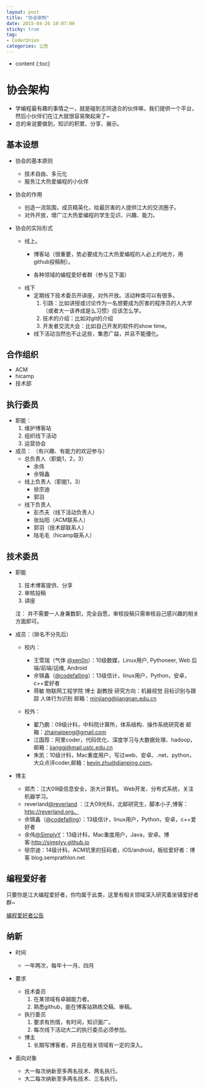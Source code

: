 ```yaml
---
layout: post
title: "协会架构"
date: 2015-04-26 10:07:00
sticky: true
tag: 
- CoderUnion
categories: 公告
---
```


* content
{:toc}

# 协会架构

- 学编程最有趣的事情之一，就是碰到志同道合的伙伴嘛，我们提供一个平台，然后小伙伴们在江大就很容易聚起来了~
- 总的来说要做到，知识的积累、分享、展示。

## 基本设想
- 协会的基本原则
	- 技术自由、多元化
	- 服务江大热爱编程的小伙伴

- 协会的作用
	- 创造一流氛围，成员精英化，给最厉害的人提供江大的交流圈子。
	- 对外开放，增广江大热爱编程的学生见识、兴趣、能力。

- 协会的实际形式
	- 线上。
		- 博客站（很重要，势必要成为江大热爱编程的人必上的地方，用github投稿制）。
			
		- 各种领域的编程爱好者群（参与见下面）
	- 线下
		- 定期线下技术委员开讲座，对外开放。活动种类可以有很多。
			1. 引路：比如讲授或讨论作为一名想要成为厉害的程序员的人大学（或者大一该养成是么习惯）应该怎么学。
			2. 技术的介绍：比如对git的介绍
			3. 开发者交流大会：比如自己开发的软件的show time。
		- 线下活动当然也不止这些，集思广益，并且不能僵化。

## 合作组织
- ACM
- hicamp
- 技术部

## 执行委员
- 职能：
	1. 维护博客站
	2. 组织线下活动
	3. 运营协会
- 成员：
（有兴趣、有能力的欢迎参与）
	- 总负责人（职能1，2，3）
		- 余伟
		- 佘锦鑫
	- 线上负责人（职能1，3）
		- 徐宗迪
		- 郭羽
	- 线下负责人
		- 彭杰夫（线下活动负责人）
		- 张灿阳（ACM联系人）
		- 郭羽（技术部联系人）
		- 陆毛毛（hicamp联系人）

## 技术委员
- 职能
	1. 技术博客提供、分享
	2. 审核投稿
	3. 讲座
	
	注： 并不需要一人身兼数职，完全自愿，审核投稿只需审核自己感兴趣的相关方面即可。
- 成员：（排名不分先后）
	- 校内：
		- 王雪瑞（气体 [@xen0n](https://github.com/xen0n)）：10级数媒，Linux用户, Pythoneer, Web 后端/前端/运维, Android 
		- 佘锦鑫（[@codefalling](https://github.com/CodeFalling)）：13级信计，linux用户，Python，安卓，c++爱好者
		- 蒋敏 物联网工程学院 博士 副教授 研究方向：机器视觉 目标识别与跟踪 人体行为识别 邮箱：minjiang@jiangnan.edu.cn
		
	- 校外：
		- 翟乃鹏：09级计科，中科院计算所，体系结构、操作系统研究者 邮箱：zhainaipeng@gmail.com
		- 江国荐：阿里coder，代码优化、深度学习与大数据处理、hadoop，邮箱：jianggj@mail.ustc.edu.cn
		- 朱凯：10级计科，Mac重度用户，写过web、安卓、.net、python，大众点评coder,邮箱：kevin.zhu@dianping.com。

- 博主
	- 郑杰：江大09级信息安全，浙大计算机。 Web开发、分布式系统，关注机器学习。
	- reverland[@reverland](https://github.com/reverland) ：江大09光科，北邮研究生，脚本小子,博客：http://reverland.org。
	- 佘锦鑫（[@codefalling](https://github.com/CodeFalling)）：13级信计，linux用户，Python，安卓，c++爱好者
	- 余伟[@SimplyY](https://github.com/SimplyY)：13级计科，Mac重度用户，Java，安卓。博客:http://simplyy.github.io
	- 徐宗迪：14级计科，ACM坑里的狂码者，iOS/android，板绘爱好者：博客 blog.semprathlon.net

## 编程爱好者
只要你是江大编程爱好者，你均属于此类，这里有相关领域深入研究着坐镇爱好者群~

[编程爱好者公告](http://coderunion.github.io/2015/04/26/code-lover/)


## 纳新
- 时间
	- 一年两次，每年十一月、四月

- 要求
	- 技术委员
		1. 在某领域有卓越能力者。
		2. 熟悉github，能在博客站熟练交稿、审稿。
	- 执行委员
		1. 要求有热情，有时间，知识面广。
		2. 每次线下活动大二的执行委员必须参加。
	- 博主
		1. 长期写博客者，并且在相关领域有一定的深入。 
	
- 面向对象
	- 大一每次纳新至多两名技术、两名执行。
	- 大二每次纳新至多两名技术、三名执行。


